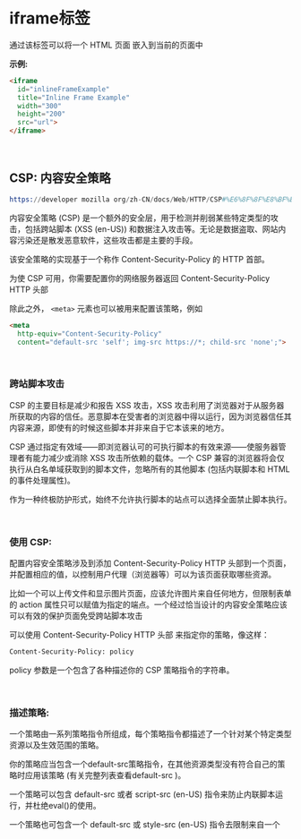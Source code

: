 # iframe标签
通过该标签可以将一个 HTML 页面 嵌入到当前的页面中

**示例:**  
```html
<iframe 
  id="inlineFrameExample"
  title="Inline Frame Example"
  width="300"
  height="200"
  src="url">
</iframe>
```

<br>

## CSP: 内容安全策略
```s
https://developer mozilla org/zh-CN/docs/Web/HTTP/CSP#%E6%8F%8F%E8%BF%B0%E7%AD%96%E7%95%A5
```

内容安全策略 (CSP) 是一个额外的安全层，用于检测并削弱某些特定类型的攻击，包括跨站脚本 (XSS (en-US)) 和数据注入攻击等。无论是数据盗取、网站内容污染还是散发恶意软件，这些攻击都是主要的手段。

该安全策略的实现基于一个称作 Content-Security-Policy 的 HTTP 首部。

为使 CSP 可用，你需要配置你的网络服务器返回 Content-Security-Policy HTTP 头部

除此之外， ``<meta>`` 元素也可以被用来配置该策略，例如

```html
<meta 
  http-equiv="Content-Security-Policy" 
  content="default-src 'self'; img-src https://*; child-src 'none';">

```

<br>

### 跨站脚本攻击
CSP 的主要目标是减少和报告 XSS 攻击，XSS 攻击利用了浏览器对于从服务器所获取的内容的信任。恶意脚本在受害者的浏览器中得以运行，因为浏览器信任其内容来源，即使有的时候这些脚本并非来自于它本该来的地方。

CSP 通过指定有效域——即浏览器认可的可执行脚本的有效来源——使服务器管理者有能力减少或消除 XSS 攻击所依赖的载体。一个 CSP 兼容的浏览器将会仅执行从白名单域获取到的脚本文件，忽略所有的其他脚本 (包括内联脚本和 HTML 的事件处理属性)。

作为一种终极防护形式，始终不允许执行脚本的站点可以选择全面禁止脚本执行。

<br>

### 使用 CSP:
配置内容安全策略涉及到添加 Content-Security-Policy HTTP 头部到一个页面，并配置相应的值，以控制用户代理（浏览器等）可以为该页面获取哪些资源。

比如一个可以上传文件和显示图片页面，应该允许图片来自任何地方，但限制表单的 action 属性只可以赋值为指定的端点。一个经过恰当设计的内容安全策略应该可以有效的保护页面免受跨站脚本攻击

可以使用 Content-Security-Policy HTTP 头部 来指定你的策略，像这样：

```html
Content-Security-Policy: policy
```

policy 参数是一个包含了各种描述你的 CSP 策略指令的字符串。

<br>

### 描述策略:
一个策略由一系列策略指令所组成，每个策略指令都描述了一个针对某个特定类型资源以及生效范围的策略。

你的策略应当包含一个default-src策略指令，在其他资源类型没有符合自己的策略时应用该策略 (有关完整列表查看default-src )。

一个策略可以包含 default-src 或者 script-src (en-US) 指令来防止内联脚本运行，并杜绝eval()的使用。

一个策略也可包含一个 default-src 或 style-src (en-US) 指令去限制来自一个 <style> 元素或者 style 属性的內联样式。

<br>

## iframe标签属性:

### allow:
用于为``<iframe>``指定其特征策略 

**作用:**  
allow 属性仅控制 iframe 中的功能。

**特性策略的书写规则:**  
```js
<feature name> <allowlist of origin(s)>

// 参考网址:
https://github.com/w3c/webappsec-permissions-policy/blob/main/features.md
```

- *:  
示该特性在该文档下都是允许的，包括所有的嵌套的浏览内容(iframes),而不用管这些内容的源。

- self:  
表示该特性在该文档下都是允许的，并且仅在同源的情况下嵌套的浏览内容(iframes)才可以使用。

- src:  
(iframes的allow属性专用)表示该特性在这个iframe下允许使用，只要加载的文档来源的源和iframe的src属性指定的URL是同源的。

- none:  
表示该特性在顶层以及嵌套的浏览内容下都是被禁用的

- ``<origin(s)>``:  
表示该特性只在一些指定的源下才允许使用，多个源使用空格隔开
 
**示例:**  
比如你不允许iframe的页面全屏、不允许调用摄像头之类的行为，可以这么配置：
```html
<iframe allow="camera 'none'; fullscreen 'none'">
```

比如只允许同源的才可以使用全屏这个特性：
```html
<iframe src="https://example.com..." allow="fullscreen 'src'"></iframe>
```

比如只允许指定源才可以使用定位功能：
```html
<iframe src="https://google-developers.appspot.com/demos/..." allow="geolocation https://google-developers.appspot.com"></iframe>
```

<br>

有了功能策略，你可以选择一组“策略”，让浏览器强制执行整个网站使用的特定功能。这些策略限制了站点可以访问哪些 api，或者修改浏览器对某些特性的默认行为

**使用特性策略可以做什么的示例？**
- 改变手机和第三方视频自动播放的默认行为。
- 限制网站使用敏感的 api，如摄像头或麦克风。
- 允许 iframes 使用全屏 API 
- 阻止使用过时的 api，比如 synchronous XHR 和 - document write() 
- 确保图像的大小正确，对于视口来说不会太大。

<br>

**使用方式:**  
特性策略允许您在顶级页面和嵌入式框架中控制哪些源可以使用哪些特性。

功能策略提供了两种方法来指定用于控制功能的策略：
- Feature-Policy HTTP 报文头。
- 在allow iframes 之上的属性。

HTTP 标头和 allow 属性之间的主要区别在于 allow 属性仅控制 iframe 中的功能。标头控制响应中的功能以及页面内的任何嵌入式内容。

Web 提供的功能和 API 如果被滥用，可能会带来隐私或安全风险。在某些情况下，您可能希望严格限制在网站上使用此类功能的方式。有策略控制的功能，允许针对网站中的特定来源或框架启用/禁用功能。该功能在可用时与 Permissions API 或特定于功能的机制集成在一起，以检查该功能是否可用。

- 加速器
- 环境光源感测器
- 自动播放
- 摄像功能
- 加密媒体信息
- 全屏功能
- 地理定位
- 陀螺仪
- 延迟加载
- 麦克风
- Midi
- 支付请求
- 画中画 (Picture-in-picture)
- 扬声器
- USB
- VR / XR

<br>

**常见问题:iframe中嵌套的页面无法使用摄像头和麦克风**  
我们要通过 allow 属性设置访问的权限

```html
<iframe ref="iframes" src="xxx" allow="microphone *;camera *" />
```

<br>

**可以尝试的值有:**  
- microphone;camera;midi;encrypted-media;
- microphone *;camera *

microphone;camera等价于microphone *;camera *

<br>

在vue中，直接在iframe上调用，有时候也是不行的, 在vue中嵌入iframe去调取摄像头和麦克风，iframe的allow的属性必须得通过js的方式添加进去

```js
let iframeEl = this.$refs.iframes
if(iframeEl) {
  iframe.allow = "microphone *;camera *"
}
```

**注意:**  
chrome调用摄像头是需要https支持的

<br>

## Allow属性可能写的值:

### allowfullscreen:
设置为true时，可以通过调用 ``<iframe>`` 的requestFullscreen() 方法激活全屏模式。

<br>

### allowpaymentrequest:
设置为true时，跨域的 ``<iframe>`` 就可以调用 Payment Request API。

<br>

### csp:
对嵌入的资源配置内容安全策略。查看 HTMLIFrameElement.csp (en-US) 获取详情。

<br>

### height:
以 CSS 像素格式，或像素格式，或百分比格式指定 frame 的高度。默认值为150。

<br>

### importance:
表示 ``<iframe>`` 的 src 属性指定的资源的加载优先级。允许的值有：
 
- auto (default)  
不指定优先级。浏览器根据自身情况决定资源的加载顺序

- high  
资源的加载优先级较高

- low  
资源的加载优先级较低

<br>

### name:
用于定位嵌入的浏览上下文的名称。该名称可以用作 ``<a>`` 标签与 ``<form>`` 标签的 target 属性值，

也可以用作 ``<input>`` 标签和 ``<button>`` 标签的 formtarget 属性值，还可以用作 window.open() 方法的 windowName 参数值。

<br>

### referrerpolicy:
表示在获取 iframe 资源时如何发送 referrer 首部：

这个属性牵扯到了HTTP的referer策略，我们知道referer的策略是这样的：

- no-referrer:   
不发送 Referer 首部。

- no-referrer-when-downgrade (default):  
向不受 TLS (HTTPS) 保护的 origin 发送请求时，不发送 Referer 首部。

- origin:  
referrer 首部中仅包含来源页面的源。换言之，仅包含来源页面的 scheme, host, 以及 port (en-US)。

- origin-when-cross-origin:  
发起跨域请求时，仅在 referrer 中包含来源页面的源。发起同源请求时，仍然会在 referrer 中包含来源页面在服务器上的路径信息。

- same-origin:  
对于 same origin（同源）请求，发送 referrer 首部，否则不发送。

```html
<iframe allow="fullscreen 'none'" referrerpolicy="no-referrer" src='http://127.0.0.1:3000/iframe.html'></iframe>
```

<br>

### sandbox:
iframe的沙箱模式可以提供一些额外的配置，当你把一个iframe置为沙箱的时候，意味着沙箱内的内容的行为全凭你控制了。
```s
https://zhuanlan.zhihu.com/p/88809313
```

该属性对呈现在 iframe 框架中的内容启用一些额外的限制条件。属性值可以为空字符串（这种情况下会启用所有限制），也可以是用空格分隔的一系列指定的字符串。有效的值有：

- allow-downloads-without-user-activation:  
允许在没有征求用户同意的情况下下载文件。

- allow-forms:   
允许嵌入的浏览上下文提交表单。如果没有使用该关键字，则无法提交表单。

- allow-modals:   
允许嵌入的浏览上下文打开模态窗口。

- allow-orientation-lock:   
允许嵌入的浏览上下文锁定屏幕方向（译者注：比如智能手机、平板电脑的水平朝向或垂直朝向）。

- allow-pointer-lock:   
允许嵌入的浏览上下文使用 Pointer Lock API.

- allow-popups:   
允许弹窗 (例如 window.open, target="_blank", showModalDialog)。如果没有使用该关键字，相应的功能将自动被禁用。

- allow-popups-to-escape-sandbox:   
允许沙箱化的文档打开新窗口，并且新窗口不会继承沙箱标记。例如，安全地沙箱化一个广告页面，而不会在广告链接到的新页面中启用相同的限制条件。

- allow-presentation:  
允许嵌入的浏览上下文开始一个 presentation session (en-US)。

- allow-same-origin:  
如果没有使用该关键字，嵌入的浏览上下文将被视为来自一个独立的源，这将使 same-origin policy 同源检查失败。

- allow-scripts:   
允许嵌入的浏览上下文运行脚本（但不能创建弹窗）。如果没有使用该关键字，就无法运行脚本。

- allow-storage-access-by-user-activation   
实验性: 允许嵌入的浏览上下文通过 Storage Access API (en-US) 使用父级浏览上下文的存储功能。

- allow-top-navigation:   
允许嵌入的浏览上下文导航（加载）内容到顶级的浏览上下文。

- allow-top-navigation-by-user-activation:   
允许嵌入的浏览上下文在经过用户允许后导航（加载）内容到顶级的浏览上下文。

<br>

### accelerometer:
デバイスの加速度に関する情報へのアクセス（Accelerometer インターフェイス）

<br>

### ambient-light-sensor:
デバイス周囲の光量に関する情報へのアクセス（AmbientLightSensor インターフェイス）

<br>

### autoplay:
メディアの自動再生（HTMLMediaElement インターフェイス）

<br>

### battery:
デバイスのバッテリーに関する情報へのアクセス（Battery Status API）

<br>

### camera:
デバイスのカメラへのアクセス（getUserMedia() メソッド）

<br>

### display-capture:
画面のキャプチャ（getDisplayMedia() メソッド）

<br>

### document-domain:
document.domainの設定（Document インターフェイス）

<br>

### fullscreen:
全画面モードで表示（requestFullscreen() メソッド）

<br>

### geolocation:
デバイスの位置情報へのアクセス（Geolocation インターフェイス）

<br>

### gyroscope:
デバイスの向きに関する情報へのアクセス（Gyroscope インターフェイス）

<br>

### magnetometer:
デバイスの向きに関する情報へのアクセス（Magnetometer インターフェイス）

<br>

### microphone:
デバイスのマイクへのアクセス（getUserMedia() メソッド）

<br>

### midi:
MIDIデバイスへのアクセス（Web MIDI API）

<br>

### picture-in-picture:
ピクチャー・イン・ピクチャーで動画を再生（対応するAPI）

<br>

### publickey-credentials-get:
公開鍵認証情報へのアクセス（Web Authentication API）

<br>

### screen-wake-lock:
デバイスが画面を暗くしたりオフにしてはならないことを示す（Screen Wake Lock API）

<br>

### web-share:
テキスト、リンク、画像などコンテンツを任意の宛先に共有（Web Share API）